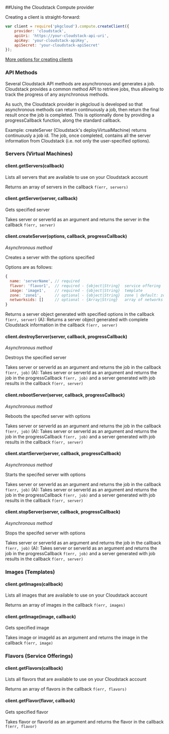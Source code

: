 ##Using the Cloudstack Compute provider

Creating a client is straight-forward:

```Javascript
var client = require('pkgcloud').compute.createClient({
    provider: 'cloudstack',
    apiUri: 'https://your-cloudstack-api-uri',
    apiKey: 'your-cloudstack-apiKey',
    apiSecret: 'your-cloudstack-apiSecret'
});
```

[More options for creating clients](README.md)

### API Methods

Several Cloudstack API methods are asynchronous and generates a job. Cloudstack provides a common method API to retrieve jobs, thus allowing to track the progress of any asynchronous methods.

As such, the Cloudstack provider in pkgcloud is developed so that asynchronous methods can return continuously a job, then return the final result once the job is completed. This is optionnally done by providing a progressCallback function, along the standard callback.

Example: createServer (Cloudstack's deployVirtualMachine) returns continuously a job id. The job, once completed, contains all the server information from Cloudstack (i.e. not only the user-specified options).


### Servers (Virtual Machines)

#### client.getServers(callback)
Lists all servers that are available to use on your Cloudstack account

Returns an array of servers in the callback `f(err, servers)`

#### client.getServer(server, callback)

Gets specified server

Takes server or serverId as an argument and returns the server in the callback `f(err, server)`

#### client.createServer(options, callback, progressCallback)

_Asynchronous method_

Creates a server with the options specified

Options are as follows:

```js
{
  name: 'serverName', // required
  flavor: 'flavor1',  // required - {object|String}  service offering
  image: 'image1',    // required - {object|String}  template
  zone: 'zone1',      // optional - {object|String}  zone | default: zone where template is deployed
  networksids: []     // optional - {Array|String}   array of networks | default: network where zone is deployed
}
```
Returns a server object generated with specified options in the callback `f(err, server)`
(A): Returns a server object generated with complete Cloudstack information in the callback `f(err, server)`

#### client.destroyServer(server, callback, progressCallback)

_Asynchronous method_

Destroys the specified server

Takes server or serverId as an argument and returns the job in the callback `f(err, job)`
(A): Takes server or serverId as an argument and returns the job in the progressCallback `f(err, job)` and a server generated with job results in the callback `f(err, server)`

#### client.rebootServer(server, callback, progressCallback)

_Asynchronous method_

Reboots the specifed server with options

Takes server or serverId as an argument and returns the job in the callback `f(err, job)`
(A): Takes server or serverId as an argument and returns the job in the progressCallback `f(err, job)` and a server generated with job results in the callback `f(err, server)`

#### client.startServer(server, callback, progressCallback)

_Asynchronous method_

Starts the specifed server with options

Takes server or serverId as an argument and returns the job in the callback `f(err, job)`
(A): Takes server or serverId as an argument and returns the job in the progressCallback `f(err, job)` and a server generated with job results in the callback `f(err, server)`

#### client.stopServer(server, callback, progressCallback)

_Asynchronous method_

Stops the specifed server with options

Takes server or serverId as an argument and returns the job in the callback `f(err, job)`
(A): Takes server or serverId as an argument and returns the job in the progressCallback `f(err, job)` and a server generated with job results in the callback `f(err, server)`


### Images (Templates)

#### client.getImages(callback)
Lists all images that are available to use on your Cloudstack account

Returns an array of images in the callback `f(err, images)`

#### client.getImage(image, callback)

Gets specified image

Takes image or imageId as an argument and returns the image in the callback `f(err, image)`


### Flavors (Service Offerings)

#### client.getFlavors(callback)
Lists all flavors that are available to use on your Cloudstack account

Returns an array of flavors in the callback `f(err, flavors)`

#### client.getFlavor(flavor, callback)

Gets specified flavor

Takes flavor or flavorId as an argument and returns the flavor in the callback `f(err, flavor)`